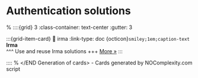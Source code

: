 # Authentication solutions 
% <Start Generation of cards> 
::::{grid} 3
:class-container: text-center
:gutter: 3 

:::{grid-item-card}
:link: irma
:link-type: doc
{octicon}`smiley;1em;caption-text` **Irma**        
^^^
Use and reuse Irma solutions
+++
[More »](irma)
:::


::::
% </END Generation of cards> - Cards generated by NOComplexity.com script